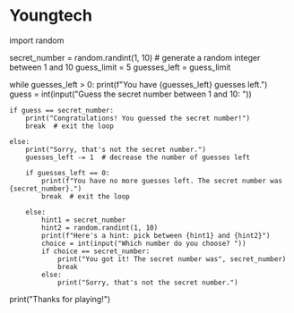 # Youngtech
import random

secret_number = random.randint(1, 10)  # generate a random integer between 1 and 10
guess_limit = 5
guesses_left = guess_limit

while guesses_left > 0:
    print(f"You have {guesses_left} guesses left.")
    guess = int(input("Guess the secret number between 1 and 10: "))
    
    if guess == secret_number:
        print("Congratulations! You guessed the secret number!")
        break  # exit the loop
        
    else:
        print("Sorry, that's not the secret number.")
        guesses_left -= 1  # decrease the number of guesses left
        
        if guesses_left == 0:
            print(f"You have no more guesses left. The secret number was {secret_number}.")
            break  # exit the loop
            
        else:
            hint1 = secret_number
            hint2 = random.randint(1, 10)
            print(f"Here's a hint: pick between {hint1} and {hint2}")
            choice = int(input("Which number do you choose? "))
            if choice == secret_number:
                print("You got it! The secret number was", secret_number)
                break
            else:
                print("Sorry, that's not the secret number.")
            
print("Thanks for playing!")
